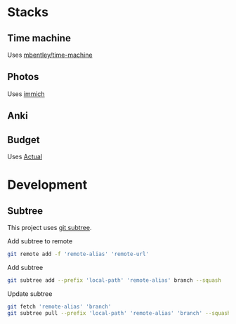 # Stacks

## Time machine

Uses [mbentley/time-machine](https://github.com/mbentley/docker-timemachine)

## Photos

Uses [immich](https://immich.app/)

## Anki

## Budget

Uses [Actual](https://github.com/actualbudget/actual-server)


# Development

## Subtree

This project uses [git subtree](https://www.atlassian.com/git/tutorials/git-subtree). 

Add subtree to remote

```bash
git remote add -f 'remote-alias' 'remote-url'
```

Add subtree


```bash
git subtree add --prefix 'local-path' 'remote-alias' branch --squash
```
Update subtree

```bash
git fetch 'remote-alias' 'branch'
git subtree pull --prefix 'local-path' 'remote-alias' 'branch' --squash
```